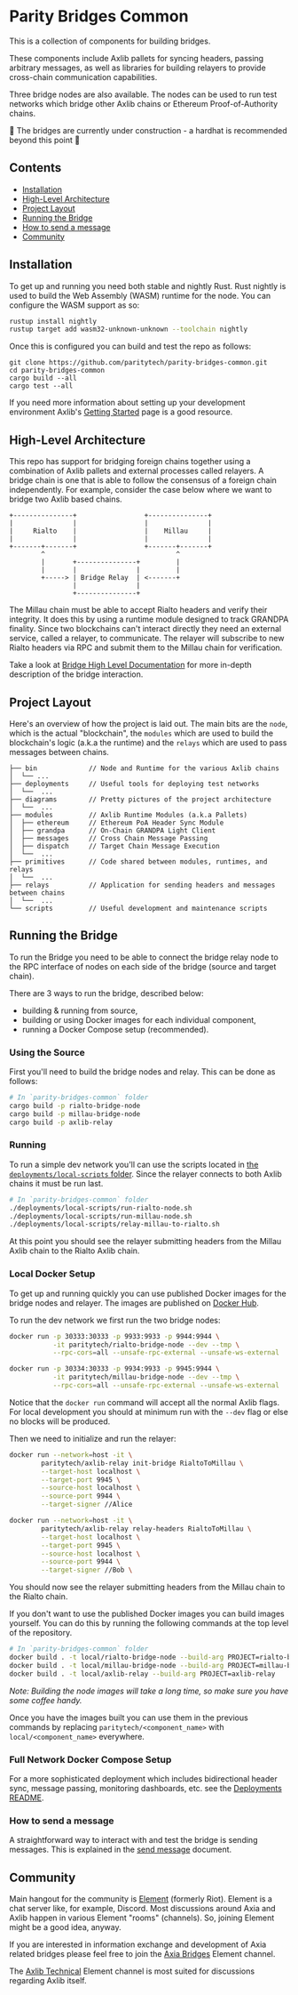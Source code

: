 # Parity Bridges Common

This is a collection of components for building bridges.

These components include Axlib pallets for syncing headers, passing arbitrary messages, as well
as libraries for building relayers to provide cross-chain communication capabilities.

Three bridge nodes are also available. The nodes can be used to run test networks which bridge other
Axlib chains or Ethereum Proof-of-Authority chains.

🚧 The bridges are currently under construction - a hardhat is recommended beyond this point 🚧

## Contents

- [Installation](#installation)
- [High-Level Architecture](#high-level-architecture)
- [Project Layout](#project-layout)
- [Running the Bridge](#running-the-bridge)
- [How to send a message](#how-to-send-a-message)
- [Community](#community)

## Installation

To get up and running you need both stable and nightly Rust. Rust nightly is used to build the Web
Assembly (WASM) runtime for the node. You can configure the WASM support as so:

```bash
rustup install nightly
rustup target add wasm32-unknown-unknown --toolchain nightly
```

Once this is configured you can build and test the repo as follows:

```
git clone https://github.com/paritytech/parity-bridges-common.git
cd parity-bridges-common
cargo build --all
cargo test --all
```

If you need more information about setting up your development environment Axlib's
[Getting Started](https://axlib.dev/docs/en/knowledgebase/getting-started/) page is a good
resource.

## High-Level Architecture

This repo has support for bridging foreign chains together using a combination of Axlib pallets
and external processes called relayers. A bridge chain is one that is able to follow the consensus
of a foreign chain independently. For example, consider the case below where we want to bridge two
Axlib based chains.

```
+---------------+                 +---------------+
|               |                 |               |
|     Rialto    |                 |    Millau     |
|               |                 |               |
+-------+-------+                 +-------+-------+
        ^                                 ^
        |       +---------------+         |
        |       |               |         |
        +-----> | Bridge Relay  | <-------+
                |               |
                +---------------+
```

The Millau chain must be able to accept Rialto headers and verify their integrity. It does this by
using a runtime module designed to track GRANDPA finality. Since two blockchains can't interact
directly they need an external service, called a relayer, to communicate. The relayer will subscribe
to new Rialto headers via RPC and submit them to the Millau chain for verification.

Take a look at [Bridge High Level Documentation](./docs/high-level-overview.md) for more in-depth
description of the bridge interaction.

## Project Layout

Here's an overview of how the project is laid out. The main bits are the `node`, which is the actual
"blockchain", the `modules` which are used to build the blockchain's logic (a.k.a the runtime) and
the `relays` which are used to pass messages between chains.

```
├── bin             // Node and Runtime for the various Axlib chains
│  └── ...
├── deployments     // Useful tools for deploying test networks
│  └──  ...
├── diagrams        // Pretty pictures of the project architecture
│  └──  ...
├── modules         // Axlib Runtime Modules (a.k.a Pallets)
│  ├── ethereum     // Ethereum PoA Header Sync Module
│  ├── grandpa      // On-Chain GRANDPA Light Client
│  ├── messages     // Cross Chain Message Passing
│  ├── dispatch     // Target Chain Message Execution
│  └──  ...
├── primitives      // Code shared between modules, runtimes, and relays
│  └──  ...
├── relays          // Application for sending headers and messages between chains
│  └──  ...
└── scripts         // Useful development and maintenance scripts
```

## Running the Bridge

To run the Bridge you need to be able to connect the bridge relay node to the RPC interface of nodes
on each side of the bridge (source and target chain).

There are 3 ways to run the bridge, described below:

- building & running from source,
- building or using Docker images for each individual component,
- running a Docker Compose setup (recommended).

### Using the Source

First you'll need to build the bridge nodes and relay. This can be done as follows:

```bash
# In `parity-bridges-common` folder
cargo build -p rialto-bridge-node
cargo build -p millau-bridge-node
cargo build -p axlib-relay
```

### Running

To run a simple dev network you'll can use the scripts located in
[the `deployments/local-scripts` folder](./deployments/local-scripts). Since the relayer connects to
both Axlib chains it must be run last.

```bash
# In `parity-bridges-common` folder
./deployments/local-scripts/run-rialto-node.sh
./deployments/local-scripts/run-millau-node.sh
./deployments/local-scripts/relay-millau-to-rialto.sh
```

At this point you should see the relayer submitting headers from the Millau Axlib chain to the
Rialto Axlib chain.

### Local Docker Setup

To get up and running quickly you can use published Docker images for the bridge nodes and relayer.
The images are published on [Docker Hub](https://hub.docker.com/u/paritytech).

To run the dev network we first run the two bridge nodes:

```bash
docker run -p 30333:30333 -p 9933:9933 -p 9944:9944 \
           -it paritytech/rialto-bridge-node --dev --tmp \
           --rpc-cors=all --unsafe-rpc-external --unsafe-ws-external

docker run -p 30334:30333 -p 9934:9933 -p 9945:9944 \
           -it paritytech/millau-bridge-node --dev --tmp \
           --rpc-cors=all --unsafe-rpc-external --unsafe-ws-external
```

Notice that the `docker run` command will accept all the normal Axlib flags. For local
development you should at minimum run with the `--dev` flag or else no blocks will be produced.

Then we need to initialize and run the relayer:

```bash
docker run --network=host -it \
        paritytech/axlib-relay init-bridge RialtoToMillau \
        --target-host localhost \
        --target-port 9945 \
        --source-host localhost \
        --source-port 9944 \
        --target-signer //Alice

docker run --network=host -it \
        paritytech/axlib-relay relay-headers RialtoToMillau \
        --target-host localhost \
        --target-port 9945 \
        --source-host localhost \
        --source-port 9944 \
        --target-signer //Bob \
```

You should now see the relayer submitting headers from the Millau chain to the Rialto chain.

If you don't want to use the published Docker images you can build images yourself. You can do this
by running the following commands at the top level of the repository.

```bash
# In `parity-bridges-common` folder
docker build . -t local/rialto-bridge-node --build-arg PROJECT=rialto-bridge-node
docker build . -t local/millau-bridge-node --build-arg PROJECT=millau-bridge-node
docker build . -t local/axlib-relay --build-arg PROJECT=axlib-relay
```

_Note: Building the node images will take a long time, so make sure you have some coffee handy._

Once you have the images built you can use them in the previous commands by replacing
`paritytech/<component_name>` with `local/<component_name>` everywhere.

### Full Network Docker Compose Setup

For a more sophisticated deployment which includes bidirectional header sync, message passing,
monitoring dashboards, etc. see the [Deployments README](./deployments/README.md).

### How to send a message

A straightforward way to interact with and test the bridge is sending messages. This is explained
in the [send message](./docs/send-message.md) document.

## Community

Main hangout for the community is [Element](https://element.io/) (formerly Riot). Element is a chat
server like, for example, Discord. Most discussions around Axia and Axlib happen
in various Element "rooms" (channels). So, joining Element might be a good idea, anyway.

If you are interested in information exchange and development of Axia related bridges please
feel free to join the [Axia Bridges](https://app.element.io/#/room/#bridges:web3.foundation)
Element channel.

The [Axlib Technical](https://app.element.io/#/room/#axlib-technical:matrix.org) Element
channel is most suited for discussions regarding Axlib itself.
